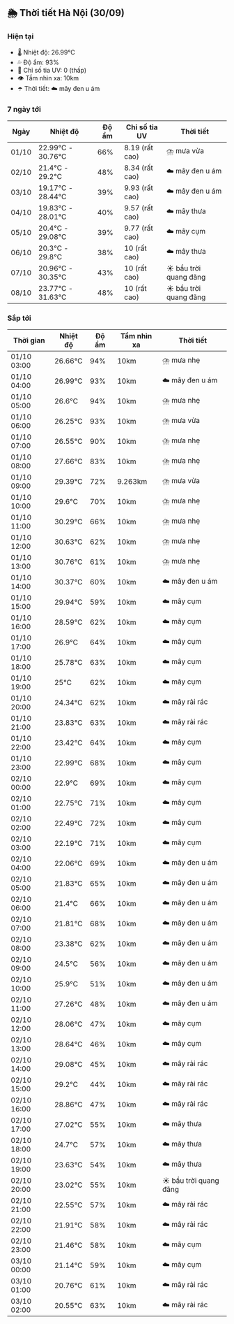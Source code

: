 ## 🌦️ Thời tiết Hà Nội (30/09)

### Hiện tại

- 🌡️ Nhiệt độ: 26.99℃
- 💦 Độ ẩm: 93%
- 🌟 Chỉ số tia UV: 0 (thấp)
- 👁️ Tầm nhìn xa: 10km
- ☂️ Thời tiết: ☁️ mây đen u ám

### 7 ngày tới

| Ngày | Nhiệt độ | Độ ẩm | Chỉ số tia UV | Thời tiết |
| --- | --- | --- | --- | --- |
| 01/10 | 22.99℃ - 30.76℃ | 66% | 8.19 (rất cao) | ⛈️ mưa vừa |
| 02/10 | 21.4℃ - 29.2℃ | 48% | 8.34 (rất cao) | ☁️ mây đen u ám |
| 03/10 | 19.17℃ - 28.44℃ | 39% | 9.93 (rất cao) | ☁️ mây đen u ám |
| 04/10 | 19.83℃ - 28.01℃ | 40% | 9.57 (rất cao) | ☁️ mây thưa |
| 05/10 | 20.4℃ - 29.08℃ | 39% | 9.77 (rất cao) | ☁️ mây cụm |
| 06/10 | 20.3℃ - 29.8℃ | 38% | 10 (rất cao) | ☁️ mây thưa |
| 07/10 | 20.96℃ - 30.35℃ | 43% | 10 (rất cao) | ☀️ bầu trời quang đãng |
| 08/10 | 23.77℃ - 31.63℃ | 48% | 10 (rất cao) | ☀️ bầu trời quang đãng |

### Sắp tới

| Thời gian | Nhiệt độ | Độ ẩm | Tầm nhìn xa | Thời tiết |
| --- | --- | --- | --- | --- |
| 01/10 03:00 | 26.66℃ | 94% | 10km | ⛈️ mưa nhẹ |
| 01/10 04:00 | 26.99℃ | 93% | 10km | ☁️ mây đen u ám |
| 01/10 05:00 | 26.6℃ | 94% | 10km | ⛈️ mưa nhẹ |
| 01/10 06:00 | 26.25℃ | 93% | 10km | ⛈️ mưa vừa |
| 01/10 07:00 | 26.55℃ | 90% | 10km | ⛈️ mưa nhẹ |
| 01/10 08:00 | 27.66℃ | 83% | 10km | ⛈️ mưa nhẹ |
| 01/10 09:00 | 29.39℃ | 72% | 9.263km | ⛈️ mưa vừa |
| 01/10 10:00 | 29.6℃ | 70% | 10km | ⛈️ mưa nhẹ |
| 01/10 11:00 | 30.29℃ | 66% | 10km | ⛈️ mưa nhẹ |
| 01/10 12:00 | 30.63℃ | 62% | 10km | ⛈️ mưa nhẹ |
| 01/10 13:00 | 30.76℃ | 61% | 10km | ⛈️ mưa nhẹ |
| 01/10 14:00 | 30.37℃ | 60% | 10km | ☁️ mây đen u ám |
| 01/10 15:00 | 29.94℃ | 59% | 10km | ☁️ mây cụm |
| 01/10 16:00 | 28.59℃ | 62% | 10km | ☁️ mây cụm |
| 01/10 17:00 | 26.9℃ | 64% | 10km | ☁️ mây cụm |
| 01/10 18:00 | 25.78℃ | 63% | 10km | ☁️ mây cụm |
| 01/10 19:00 | 25℃ | 62% | 10km | ☁️ mây cụm |
| 01/10 20:00 | 24.34℃ | 62% | 10km | ☁️ mây rải rác |
| 01/10 21:00 | 23.83℃ | 63% | 10km | ☁️ mây rải rác |
| 01/10 22:00 | 23.42℃ | 64% | 10km | ☁️ mây cụm |
| 01/10 23:00 | 22.99℃ | 68% | 10km | ☁️ mây cụm |
| 02/10 00:00 | 22.9℃ | 69% | 10km | ☁️ mây cụm |
| 02/10 01:00 | 22.75℃ | 71% | 10km | ☁️ mây cụm |
| 02/10 02:00 | 22.49℃ | 72% | 10km | ☁️ mây cụm |
| 02/10 03:00 | 22.19℃ | 71% | 10km | ☁️ mây cụm |
| 02/10 04:00 | 22.06℃ | 69% | 10km | ☁️ mây đen u ám |
| 02/10 05:00 | 21.83℃ | 65% | 10km | ☁️ mây đen u ám |
| 02/10 06:00 | 21.4℃ | 66% | 10km | ☁️ mây đen u ám |
| 02/10 07:00 | 21.81℃ | 68% | 10km | ☁️ mây đen u ám |
| 02/10 08:00 | 23.38℃ | 62% | 10km | ☁️ mây đen u ám |
| 02/10 09:00 | 24.5℃ | 56% | 10km | ☁️ mây đen u ám |
| 02/10 10:00 | 25.9℃ | 51% | 10km | ☁️ mây đen u ám |
| 02/10 11:00 | 27.26℃ | 48% | 10km | ☁️ mây đen u ám |
| 02/10 12:00 | 28.06℃ | 47% | 10km | ☁️ mây cụm |
| 02/10 13:00 | 28.64℃ | 46% | 10km | ☁️ mây cụm |
| 02/10 14:00 | 29.08℃ | 45% | 10km | ☁️ mây rải rác |
| 02/10 15:00 | 29.2℃ | 44% | 10km | ☁️ mây rải rác |
| 02/10 16:00 | 28.86℃ | 47% | 10km | ☁️ mây rải rác |
| 02/10 17:00 | 27.02℃ | 55% | 10km | ☁️ mây thưa |
| 02/10 18:00 | 24.7℃ | 57% | 10km | ☁️ mây thưa |
| 02/10 19:00 | 23.63℃ | 54% | 10km | ☁️ mây thưa |
| 02/10 20:00 | 23.02℃ | 55% | 10km | ☀️ bầu trời quang đãng |
| 02/10 21:00 | 22.55℃ | 57% | 10km | ☁️ mây rải rác |
| 02/10 22:00 | 21.91℃ | 58% | 10km | ☁️ mây rải rác |
| 02/10 23:00 | 21.46℃ | 58% | 10km | ☁️ mây cụm |
| 03/10 00:00 | 21.14℃ | 59% | 10km | ☁️ mây cụm |
| 03/10 01:00 | 20.76℃ | 61% | 10km | ☁️ mây rải rác |
| 03/10 02:00 | 20.55℃ | 63% | 10km | ☁️ mây rải rác |
